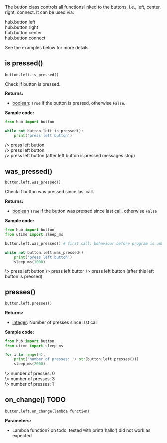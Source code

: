 The button class controls all functions linked to the buttons, i.e., left, center, right, connect. It can be used via:

<span class='shell_output'>
hub.button.left </br>
hub.button.right  </br>
hub.button.center  </br>
hub.button.connect  
</span>

See the examples below for more details.

## is pressed()

`button.left.is_pressed()`

Check if button is pressed.

__Returns:__

*  [boolean](data_types.md#bool): `True` if the button is pressed, otherwise `False`. 

__Sample code:__

``` python
from hub import button

while not button.left.is_pressed():
    print('press left button')
```

<span class='shell_output'>
/> press left button </br>
/> press left button</br>
/> press left button  (after left button is pressed messages stop)
</span>

## was_pressed()

`button.left.was_pressed()`

Check if button was pressed since last call.

__Returns:__

*  [boolean](data_types.md#bool) `True` if the button was pressed since last call, otherwise `False`

__Sample code:__

``` python
from hub import button
from utime import sleep_ms

button.left.was_pressed() # first call; behaviour before program is unknown

while not button.left.was_pressed():
    print('press left button')
    sleep_ms(1000)
```

<span class='shell_output'>
\> press left button  
\> press left button  
\> press left button  (after this left button is pressed)  
</span>

## presses()

`button.left.presses()`

__Returns:__

* [integer](data_types.md#int): Number of presses since last call

__Sample code:__

``` python
from hub import button
from utime import sleep_ms

for i in range(4):
    print('number of presses: '+ str(button.left.presses()))
    sleep_ms(2000)
```

<span class='shell_output'>
\> number of presses: 0 </br>
\> number of presses: 3 </br>
\> number of presses: 1 </br> 
</span>

## on_change() TODO

`button.left.on_change(lambda function)`

__Parameters:__

*  Lambda function? on todo, tested with print('hallo') did not work as expected




